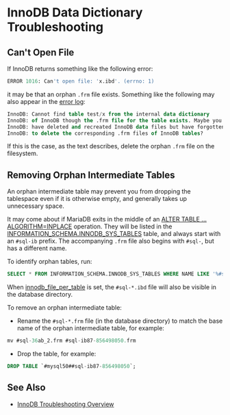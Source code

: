 # InnoDB Data Dictionary Troubleshooting

## Can't Open File

If InnoDB returns something like the following error:

```sql
ERROR 1016: Can't open file: 'x.ibd'. (errno: 1)
```

it may be that an orphan `.frm` file exists. Something like the following may also appear in the [error log](/mariadb-administration/server-monitoring-logs/error-log/):

```sql
InnoDB: Cannot find table test/x from the internal data dictionary
InnoDB: of InnoDB though the .frm file for the table exists. Maybe you
InnoDB: have deleted and recreated InnoDB data files but have forgotten
InnoDB: to delete the corresponding .frm files of InnoDB tables?
```

If this is the case, as the text describes, delete the orphan `.frm` file on the filesystem.

## Removing Orphan Intermediate Tables

An orphan intermediate table may prevent you from dropping the tablespace even if it is otherwise empty, and generally takes up unnecessary space.

It may come about if MariaDB exits in the middle of an [ALTER TABLE ... ALGORITHM=INPLACE](/kb/en/alter-table/#algorithm) operation. They will be listed in the [INFORMATION_SCHEMA.INNODB_SYS_TABLES](/sql-statements-structure/sql-statements/administrative-sql-statements/system-tables/information-schema/information-schema-tables/information-schema-innodb-tables/information-schema-innodb_sys_tables-table/) table, and always start with an `#sql-ib` prefix. The accompanying `.frm` file also begins with `#sql-`, but has a different name.

To identify orphan tables, run:

```sql
SELECT * FROM INFORMATION_SCHEMA.INNODB_SYS_TABLES WHERE NAME LIKE '%#sql%';
```

When [innodb_file_per_table](/kb/en/xtradbinnodb-server-system-variables/#innodb_file_per_table) is set, the `#sql-*.ibd` file will also be visible in the database directory.

To remove an orphan intermediate table:

- Rename the `#sql-*.frm` file (in the database directory) to match the base name of the orphan intermediate table, for example:

```sql
mv #sql-36ab_2.frm #sql-ib87-856498050.frm
```

- Drop the table, for example:

```sql
DROP TABLE `#mysql50##sql-ib87-856498050`;
```

## See Also

- [InnoDB Troubleshooting Overview](/columns-storage-engines-and-plugins/storage-engines/innodb/innodb-troubleshooting/innodb-troubleshooting-overview/)